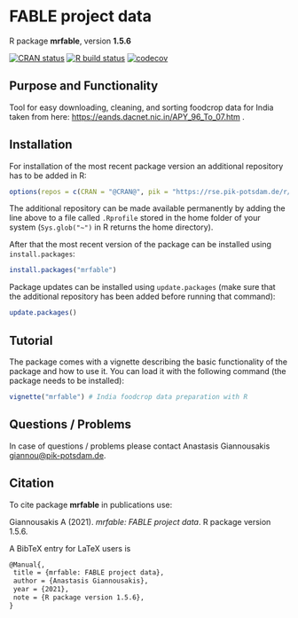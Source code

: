 # FABLE project data

R package **mrfable**, version **1.5.6**

[![CRAN status](https://www.r-pkg.org/badges/version/mrfable)](https://cran.r-project.org/package=mrfable)   [![R build status](https://github.com/pik-piam/mrfable/workflows/check/badge.svg)](https://github.com/pik-piam/mrfable/actions) [![codecov](https://codecov.io/gh/pik-piam/mrfable/branch/master/graph/badge.svg)](https://codecov.io/gh/pik-piam/mrfable)

## Purpose and Functionality

Tool for easy downloading, cleaning, and sorting foodcrop data for India taken from here: https://eands.dacnet.nic.in/APY_96_To_07.htm .


## Installation

For installation of the most recent package version an additional repository has to be added in R:

```r
options(repos = c(CRAN = "@CRAN@", pik = "https://rse.pik-potsdam.de/r/packages"))
```
The additional repository can be made available permanently by adding the line above to a file called `.Rprofile` stored in the home folder of your system (`Sys.glob("~")` in R returns the home directory).

After that the most recent version of the package can be installed using `install.packages`:

```r 
install.packages("mrfable")
```

Package updates can be installed using `update.packages` (make sure that the additional repository has been added before running that command):

```r 
update.packages()
```

## Tutorial

The package comes with a vignette describing the basic functionality of the package and how to use it. You can load it with the following command (the package needs to be installed):

```r
vignette("mrfable") # India foodcrop data preparation with R
```

## Questions / Problems

In case of questions / problems please contact Anastasis Giannousakis <giannou@pik-potsdam.de>.

## Citation

To cite package **mrfable** in publications use:

Giannousakis A (2021). _mrfable: FABLE project data_. R package version 1.5.6.

A BibTeX entry for LaTeX users is

 ```latex
@Manual{,
  title = {mrfable: FABLE project data},
  author = {Anastasis Giannousakis},
  year = {2021},
  note = {R package version 1.5.6},
}
```

